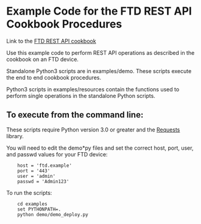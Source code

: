 # Example Code for the FTD REST API Cookbook Procedures


Link to the [FTD REST API cookbook](https://developer.cisco.com/docs/firepower/threat-defense/cookbook/)

Use this example code to perform REST API operations as described in the cookbook on an FTD device.

Standalone Python3 scripts are in examples/demo. These scripts execute the end to end cookbook procedures.

Python3 scripts in examples/resources contain the functions used to perform single operations in the standalone Python scripts.

## To execute from the command line:

These scripts require Python version 3.0 or greater and the [Requests](https://requests.kennethreitz.org/en/master/) library.

You will need to edit the demo*py files and set the correct host, port, user, and passwd values for your FTD device:
````
    host = 'ftd.example'
    port = '443'
    user = 'admin'
    passwd = 'Admin123'
````

To run the scripts:
````
	cd examples
	set PYTHONPATH=.
	python demo/demo_deploy.py
````



